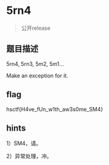 # 5rn4

>  公开release

## 题目描述

5rn4, 5rn3, 5m2, 5m1...

Make an exception for it.

## flag

hsctf{H4ve_fUn_w1th_aw3s0me_SM4}

## hints

1）SM4，请。

2）异常处理，冲。
